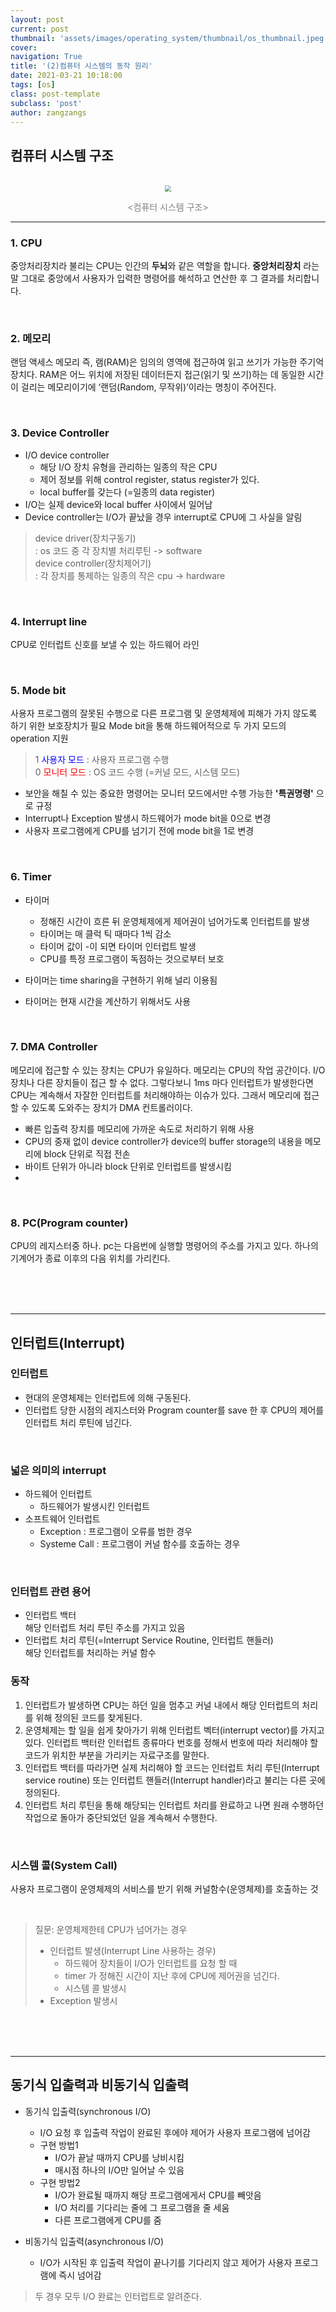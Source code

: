 ```yaml
---
layout: post
current: post
thumbnail: 'assets/images/operating_system/thumbnail/os_thumbnail.jpeg'
cover:
navigation: True
title: '(2)컴퓨터 시스템의 동작 원리'
date: 2021-03-21 10:18:00
tags: [os]
class: post-template
subclass: 'post'
author: zangzangs
---
```


## 컴퓨터 시스템 구조
<br>
<center>
<img src="../..\assets\images\operating_system\chap03_computer_system_structure.png"  style="zoom:60%"/>

<span style="color:gray; size:10"><컴퓨터 시스템 구조></span>
</center>

---

### 1. CPU
중앙처리장치라 불리는 CPU는 인간의 **두뇌**와 같은 역할을 합니다. **중앙처리장치** 라는 말 그대로 중앙에서 사용자가 입력한 명령어를 해석하고 연산한 후 그 결과를 처리합니다.

<br>

### 2. 메모리
 랜덤 액세스 메모리 즉, 램(RAM)은 임의의 영역에 접근하여 읽고 쓰기가 가능한 주기억 장치다. RAM은 어느 위치에 저장된 데이터든지 접근(읽기 및 쓰기)하는 데 동일한 시간이 걸리는 메모리이기에 ‘랜덤(Random, 무작위)’이라는 명칭이 주어진다. 
 
<br>

### 3. Device Controller
- I/O device controller
  - 해당 I/O 장치 유형을 관리하는 일종의 작은 CPU
  - 제어 정보를 위해 control register, status register가 있다.
  - local buffer를 갖는다 (=일종의 data register)
- I/O는 실제 device와 local buffer 사이에서 일어남
- Device controller는 I/O가 끝났을 경우 interrupt로 CPU에 그 사실을 알림

> device driver(장치구동기)  
> : os 코드 중 각 장치별 처리루틴 -> software  
> device controller(장치제어기)  
> : 각 장치를 통제하는 일종의 작은 cpu -> hardware

<br>

### 4. Interrupt line
CPU로 인터럽트 신호를 보낼 수 있는 하드웨어 라인

<br>

### 5. Mode bit
사용자 프로그램의 잘못된 수행으로 다른 프로그램 및 운영체제에 피해가 가지 않도록 하기 위한 보호장치가 필요
Mode bit을 통해 하드웨어적으로 두 가지 모드의 operation 지원

> 1 <span style="color:blue">사용자 모드</span> : 사용자 프로그램 수행  
> 0 <span style="color:red">모니터 모드</span> : OS 코드 수행 (=커널 모드, 시스템 모드)  

- 보안을 해칠 수 있는 중요한 명령어는 모니터 모드에서만 수행 가능한 **'특권명령'** 으로 규정
- Interrupt나 Exception 발생시 하드웨어가 mode bit을 0으로 변경
- 사용자 프로그램에게 CPU를 넘기기 전에 mode bit을 1로 변경

<br>

### 6. Timer
- 타이머
  - 정해진 시간이 흐른 뒤 운영체제에게 제어권이 넘어가도록 인터럽트를 발생
  - 타이머는 매 클럭 틱 때마다 1씩 감소
  - 타이머 값이 -이 되면 타이머 인터럽트 발생
  - CPU를 특정 프로그램이 독점하는 것으로부터 보호
  
- 타이머는 time sharing을 구현하기 위해 널리 이용됨
- 타이머는 현재 시간을 계산하기 위해서도 사용

<br>

### 7. DMA Controller

메모리에 접근할 수 있는 장치는 CPU가 유일하다. 메모리는 CPU의 작업 공간이다. I/O장치나 다른 장치들이 접근 할 수 없다. 그렇다보니 1ms 마다 인터럽트가 발생한다면 CPU는 계속해서 자잘한 인터럽트를 처리해야하는 이슈가 있다. 그래서 메모리에 접근 할 수 있도록 도와주는 장치가 DMA 컨트롤러이다. 

- 빠른 입출력 장치를 메모리에 가까운 속도로 처리하기 위해 사용
- CPU의 중재 없이 device controller가 device의 buffer storage의 내용을 메모리에 block 단위로 직접 전손
- 바이트 단위가 아니라 block 단위로 인터럽트를 발생시킴
- 
<br>

### 8. PC(Program counter)
CPU의 레지스터중 하나.
pc는 다음번에 실행할 명령어의 주소를 가지고 있다.
하나의 기계어가 종료 이후의 다음 위치를 가리킨다.

<br><br><br>

---

## 인터럽트(Interrupt)
### 인터럽트
- 현대의 운영체제는 인터럽트에 의해 구동된다.
- 인터럽트 당한 시점의 레지스터와 Program counter를 save 한 후 CPU의 제어를 인터럽트 처리 루틴에 넘긴다.

<br>

### 넓은 의미의 interrupt
- 하드웨어 인터럽트
  - 하드웨어가 발생시킨 인터럽트
- 소프트웨어 인터럽트  
    - Exception : 프로그램이 오류를 범한 경우
    - Systeme Call : 프로그램이 커널 함수를 호출하는 경우

<br>

### 인터럽트 관련 용어
- 인터럽트 백터  
  해당 인터럽트 처리 루틴 주소를 가지고 있음
- 인터럽트 처리 루틴(=Interrupt Service Routine, 인터럽트 핸들러)  
  해당 인터럽트를 처리하는 커널 함수

### 동작
1. 인터럽트가 발생하면 CPU는 하던 일을 멈추고 커널 내에서 해당 인터럽트의 처리를 위해 정의된 코드를 찾게된다.  
2. 운영체제는 할 일을 쉽게 찾아가기 위해 인터럽트 벡터(interrupt vector)를 가지고 있다. 인터럽트 백터란 인터럽트 종류마다 번호를 정해서 번호에 따라 처리해야 할 코드가 위치한 부분을 가리키는 자료구조를 말한다.  
3. 인터럽트 백터를 따라가면 실제 처리해야 할 코드는 인터럽트 처리 루틴(Interrupt service routine) 또는 인터럽트 핸들러(Interrupt handler)라고 불리는 다른 곳에 정의된다.  
 4. 인터럽트 처리 루틴을 통해 해당되는 인터럽트 처리를 완료하고 나면 원래 수행하던 작업으로 돌아가 중단되었던 일을 계속해서 수행한다.  

<br>

 ### 시스템 콜(System Call)
사용자 프로그램이 운영체제의 서비스를 받기 위해 커널함수(운영체제)를 호출하는 것


<br>

> 질문: 운영체제한테 CPU가 넘어가는 경우  
> - 인터럽트 발생(Interrupt Line 사용하는 경우)  
>   - 하드웨어 장치들이 I/O가 인터럽트를 요청 할 때  
>   - timer 가 정해진 시간이 지난 후에 CPU에 제어권을 넘긴다.  
>   - 시스템 콜 발생시
> - Exception 발생시




 <br><br><br>

---

## 동기식 입출력과 비동기식 입출력

- 동기식 입출력(synchronous I/O)
  - I/O 요청 후 입출력 작업이 완료된 후에야 제어가 사용자 프로그램에 넘어감
  - 구현 방법1
    - I/O가 끝날 때까지 CPU를 낭비시킴
    - 매시점 하나의 I/O만 일어날 수 있음
  - 구현 방법2
    - I/O가 완료될 때까지 해당 프로그램에게서 CPU를 빼앗음
    - I/O 처리를 기다리는 줄에 그 프로그램을 줄 세움
    - 다른 프로그램에게 CPU를 줌

- 비동기식 입출력(asynchronous I/O)
  - I/O가 시작된 후 입출력 작업이 끝나기를 기다리지 않고 제어가 사용자 프로그램에 즉시 넘어감

> 두 경우 모두 I/O 완료는 인터럽트로 알려준다.

<br>